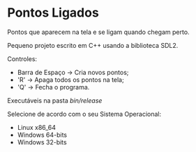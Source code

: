 # Pontos Ligados

Pontos que aparecem na tela e se ligam quando chegam perto.

Pequeno projeto escrito em C++ usando a biblioteca SDL2. 



Controles:

- Barra de Espaço -> Cria novos pontos;
- 'R' -> Apaga todos os pontos na tela;
- 'Q' -> Fecha o programa.



Executáveis na pasta *bin/release* 

Selecione de acordo com o seu Sistema Operacional:

- Linux x86_64
- Windows 64-bits
- Windows 32-bits
